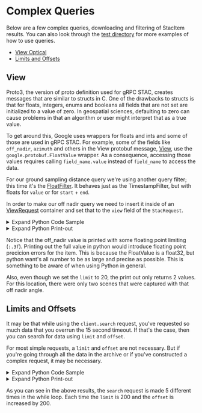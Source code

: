 # Complex Queries
Below are a few complex queries, downloading and filtering of StacItem results. You can also look through the [test directory](./test) for more examples of how to use queries.

- [View Optical](#view)
- [Limits and Offsets](#limits-and-offsets)

## View
Proto3, the version of proto definition used for gRPC STAC, creates messages that are similar to structs in C. One of the drawbacks to structs is that for floats, integers, enums and booleans all fields that are not set are initialized to a value of zero. In geospatial sciences, defaulting to zero can cause problems in that an algorithm or user might interpret that as a true value. 

To get around this, Google uses wrappers for floats and ints and some of those are used in gRPC STAC. For example, some of the fields like `off_nadir`, `azimuth` and others in the View protobuf message, [View](https://geo-grpc.github.io/api/#epl.protobuf.v1.View), use the `google.protobuf.FloatValue` wrapper. As a consequence, accessing those values requires calling `field_name.value` instead of `field_name` to access the data.

For our ground sampling distance query we're using another query filter; this time it's the [FloatFilter](https://geo-grpc.github.io/api/#epl.protobuf.v1.FloatFilter). It behaves just as the TimestampFilter, but with floats for `value` or for `start` + `end`.

In order to make our off nadir query we need to insert it inside of an [ViewRequest](https://geo-grpc.github.io/api/#epl.protobuf.v1.ViewRequest) container and set that to the `view` field of the `StacRequest`.






<details><summary>Expand Python Code Sample</summary>


```python
from datetime import datetime, timezone
from nsl.stac.client import NSLClient
from nsl.stac import StacRequest, GeometryData, ProjectionData, ViewRequest, View, FloatFilter
from nsl.stac.enum import FilterRelationship, Mission

# create our off_nadir query to only return data captured with an angle of less than or 
# equal to 10 degrees
off_nadir = FloatFilter(value=10.0, rel_type=FilterRelationship.LTE)
# create an eo_request container
view_request = ViewRequest(off_nadir=off_nadir)
# define ourselves a point in Texas
ut_stadium_wkt = "POINT(-97.7323317 30.2830764)"
geometry_data = GeometryData(wkt=ut_stadium_wkt, proj=ProjectionData(epsg=4326))
# create a StacRequest with geometry, eo_request and a limit of 20
stac_request = StacRequest(intersects=geometry_data, view=view_request, limit=20)

# get a client interface to the gRPC channel
client = NSLClient()
for stac_item in client.search(stac_request):
    print("{0} STAC item '{1}' from {2}\nhas a off_nadir {3:.3f}, which should be less than or "
          "equal to requested off_nadir {4}: confirmed {5}".format(
        stac_item.mission,
        stac_item.id,
        datetime.fromtimestamp(stac_item.observed.seconds, tz=timezone.utc).isoformat(),
        stac_item.view.off_nadir.value,
        off_nadir.value,
        True))
```


</details>




<details><summary>Expand Python Print-out</summary>


```text
    nsl client connecting to stac service at: api.nearspacelabs.net:9090
    
    attempting NSL authentication against api.nearspacelabs.net
    fetching new authorization in 3540 seconds
    SWIFT STAC item '20200703T174443Z_650_POM1_ST2_P' from 2020-07-03T17:44:43+00:00
    has a off_nadir 1.980, which should be less than or equal to requested off_nadir 10.0: confirmed True
    SWIFT STAC item '20200703T174028Z_513_POM1_ST2_P' from 2020-07-03T17:40:28+00:00
    has a off_nadir 9.310, which should be less than or equal to requested off_nadir 10.0: confirmed True
    SWIFT STAC item '20200703T174021Z_509_POM1_ST2_P' from 2020-07-03T17:40:21+00:00
    has a off_nadir 8.052, which should be less than or equal to requested off_nadir 10.0: confirmed True
    SWIFT STAC item '20190822T183518Z_746_POM1_ST2_P' from 2019-08-22T18:35:18+00:00
    has a off_nadir 9.423, which should be less than or equal to requested off_nadir 10.0: confirmed True
    SWIFT STAC item '20190822T183510Z_742_POM1_ST2_P' from 2019-08-22T18:35:10+00:00
    has a off_nadir 9.349, which should be less than or equal to requested off_nadir 10.0: confirmed True
    SWIFT STAC item '20190821T180042Z_568_POM1_ST2_P' from 2019-08-21T18:00:42+00:00
    has a off_nadir 9.685, which should be less than or equal to requested off_nadir 10.0: confirmed True
    SWIFT STAC item '20190821T180028Z_561_POM1_ST2_P' from 2019-08-21T18:00:28+00:00
    has a off_nadir 8.978, which should be less than or equal to requested off_nadir 10.0: confirmed True
    SWIFT STAC item '20190821T180002Z_548_POM1_ST2_P' from 2019-08-21T18:00:02+00:00
    has a off_nadir 9.282, which should be less than or equal to requested off_nadir 10.0: confirmed True
    SWIFT STAC item '20190821T175954Z_544_POM1_ST2_P' from 2019-08-21T17:59:54+00:00
    has a off_nadir 8.855, which should be less than or equal to requested off_nadir 10.0: confirmed True
    SWIFT STAC item '20190821T175943Z_539_POM1_ST2_P' from 2019-08-21T17:59:43+00:00
    has a off_nadir 8.956, which should be less than or equal to requested off_nadir 10.0: confirmed True
    SWIFT STAC item '20190818T174304Z_205_POM1_ST2_P' from 2019-08-18T17:43:04+00:00
    has a off_nadir 7.015, which should be less than or equal to requested off_nadir 10.0: confirmed True
    SWIFT STAC item '20190818T174227Z_181_POM1_ST2_P' from 2019-08-18T17:42:27+00:00
    has a off_nadir 8.237, which should be less than or equal to requested off_nadir 10.0: confirmed True
```


</details>



Notice that the off_nadir value is printed with some floating point limiting (`:.3f`). Printing out the full value in python would introduce floating point precicion errors for the item. This is because the FloatValue is a float32, but python want's all number to be as large and precise as possible. This is something to be aware of when using Python in general.

Also, even though we set the `limit` to 20, the print out only returns 2 values. For this location, there were only two scenes that were captured with that off nadir angle.

## Limits and Offsets
It may be that while using the `client.search` request, you've requested so much data that you overrun the 15 second timeout. If that's the case, then you can search for data using `limit` and `offset`.

For most simple requests, a `limit` and `offset` are not necessary. But if you're going through all the data in the archive or if you've constructed a complex request, it may be necessary.





<details><summary>Expand Python Code Sample</summary>


```python
from datetime import date
from nsl.stac.client import NSLClient
from nsl.stac import StacRequest, GeometryData, ProjectionData, enum
from nsl.stac.utils import pb_timestampfield
# wkt geometry of Travis County, Texas
travis_wkt = "POLYGON((-97.9736 30.6251, -97.9188 30.6032, -97.9243 30.5703, \
                -97.8695 30.5484, -97.8476 30.4717, -97.7764 30.4279, \
                -97.5793 30.4991, -97.3711 30.4170, -97.4916 30.2089, \
                -97.6505 30.0719, -97.6669 30.0665, -97.7107 30.0226, \
                -98.1708 30.3567, -98.1270 30.4279, -98.0503 30.6251))" 

# Query data from before September 1, 2019
time_filter = pb_timestampfield(value=date(2019, 9, 1), rel_type=enum.FilterRelationship.LTE)

geometry_data = GeometryData(wkt=travis_wkt, 
                             proj=ProjectionData(epsg=4326))

# get a client interface to the gRPC channel
client = NSLClient()

limit = 200
offset = 0
total = 0
while total < 1000:
    # make our request
    stac_request = StacRequest(datetime=time_filter, intersects=geometry_data, limit=limit, offset=offset)
    # prepare request for next 
    offset += limit
    for stac_item in client.search(stac_request):
        total += 1
        # do cool things with data here
    if total % limit == 0:
        print("stac item id: {0} at {1} index in request".format(stac_item.id, total))
```


</details>




<details><summary>Expand Python Print-out</summary>


```text
    stac item id: 20190829T172909Z_1600_POM1_ST2_P at 200 index in request
    stac item id: 20190829T172054Z_1354_POM1_ST2_P at 400 index in request
    stac item id: 20190829T171353Z_1152_POM1_ST2_P at 600 index in request
    stac item id: 20190829T170044Z_770_POM1_ST2_P at 800 index in request
    stac item id: 20190829T165121Z_495_POM1_ST2_P at 1000 index in request
```


</details>



As you can see in the above results, the `search` request is made 5 different times in the while loop. Each time the `limit` is 200 and the `offset` is increased by 200. 
